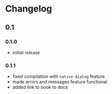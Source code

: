 # Changelog

## 0.1

### 0.1.0

- initial release

### 0.1.1

- fixed compilation with `native-dialog` feature
- made errors and messages feature functional
- added link to book to docs

